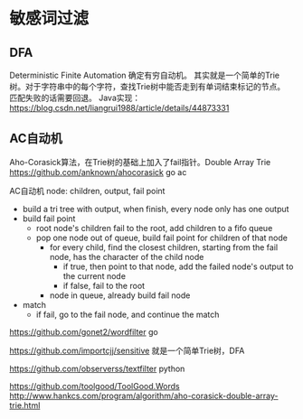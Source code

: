 # 敏感词过滤

## DFA
Deterministic Finite Automation 确定有穷自动机。
其实就是一个简单的Trie树。对于字符串中的每个字符，查找Trie树中能否走到有单词结束标记的节点。
匹配失败的话需要回退。
Java实现：https://blog.csdn.net/liangrui1988/article/details/44873331


## AC自动机
Aho-Corasick算法，在Trie树的基础上加入了fail指针。Double Array Trie
https://github.com/anknown/ahocorasick go ac

AC自动机
node: children, output, fail point
* build a tri tree with output, when finish, every node only has one output
* build fail point
  - root node's children fail to the root, add children to a fifo queue
  - pop one node out of queue, build fail point for children of that node
    - for every child, find the closest children, starting from the fail node, has the character of the child node
      - if true, then point to that node, add the failed node's output to the current node
      - if false, fail to the root
    - node in queue, already build fail node
* match
  - if fail, go to the fail node, and continue the match

https://github.com/gonet2/wordfilter go

https://github.com/importcjj/sensitive 就是一个简单Trie树，DFA


https://github.com/observerss/textfilter python


https://github.com/toolgood/ToolGood.Words
http://www.hankcs.com/program/algorithm/aho-corasick-double-array-trie.html
